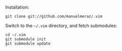 Installation:

    git clone git://github.com/manuelmeraz/.vim

Switch to the `~/.vim` directory, and fetch submodules:

    cd ~/.vim
    git submodule init
    git submodule update
